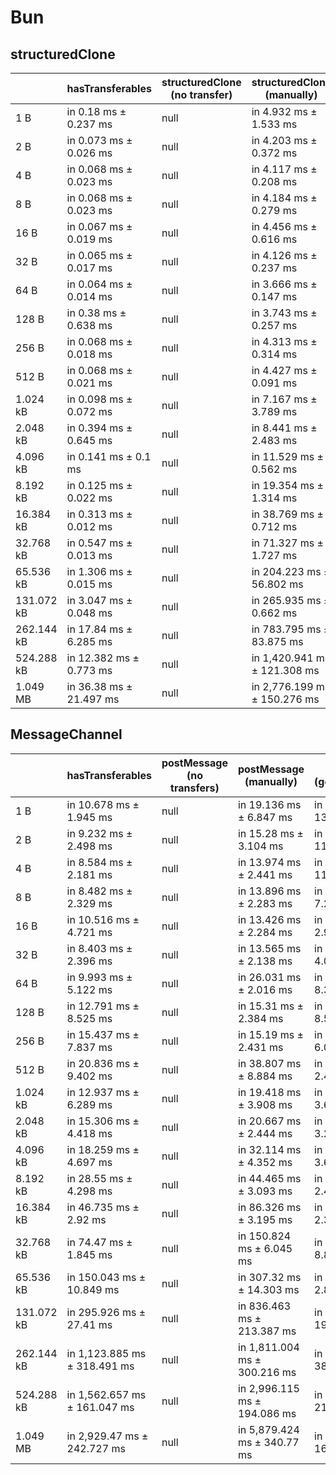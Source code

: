 # Bun

## structuredClone

|            | hasTransferables        | structuredClone (no transfer) | structuredClone (manually)   | structuredClone (getTransferable*) | structuredClone (getTransferables) |
| ---------- | ----------------------- | ----------------------------- | ---------------------------- | ---------------------------------- | ---------------------------------- |
| 1 B        | in 0.18 ms ± 0.237 ms   | null                          | in 4.932 ms ± 1.533 ms       | in 4.671 ms ± 0.668 ms             | in 4.893 ms ± 1.509 ms             |
| 2 B        | in 0.073 ms ± 0.026 ms  | null                          | in 4.203 ms ± 0.372 ms       | in 4.382 ms ± 0.314 ms             | in 4.25 ms ± 0.262 ms              |
| 4 B        | in 0.068 ms ± 0.023 ms  | null                          | in 4.117 ms ± 0.208 ms       | in 4.313 ms ± 0.308 ms             | in 4.404 ms ± 0.6 ms               |
| 8 B        | in 0.068 ms ± 0.023 ms  | null                          | in 4.184 ms ± 0.279 ms       | in 14.285 ms ± 4.777 ms            | in 4.357 ms ± 0.301 ms             |
| 16 B       | in 0.067 ms ± 0.019 ms  | null                          | in 4.456 ms ± 0.616 ms       | in 4.472 ms ± 0.361 ms             | in 7.454 ms ± 6.808 ms             |
| 32 B       | in 0.065 ms ± 0.017 ms  | null                          | in 4.126 ms ± 0.237 ms       | in 4.102 ms ± 0.232 ms             | in 3.701 ms ± 0.206 ms             |
| 64 B       | in 0.064 ms ± 0.014 ms  | null                          | in 3.666 ms ± 0.147 ms       | in 4.023 ms ± 0.443 ms             | in 3.863 ms ± 0.35 ms              |
| 128 B      | in 0.38 ms ± 0.638 ms   | null                          | in 3.743 ms ± 0.257 ms       | in 4.115 ms ± 0.303 ms             | in 9.779 ms ± 5.472 ms             |
| 256 B      | in 0.068 ms ± 0.018 ms  | null                          | in 4.313 ms ± 0.314 ms       | in 4.42 ms ± 0.22 ms               | in 4.223 ms ± 0.193 ms             |
| 512 B      | in 0.068 ms ± 0.021 ms  | null                          | in 4.427 ms ± 0.091 ms       | in 13.987 ms ± 4.286 ms            | in 4.855 ms ± 0.131 ms             |
| 1.024 kB   | in 0.098 ms ± 0.072 ms  | null                          | in 7.167 ms ± 3.789 ms       | in 6.848 ms ± 0.298 ms             | in 12.646 ms ± 3.492 ms            |
| 2.048 kB   | in 0.394 ms ± 0.645 ms  | null                          | in 8.441 ms ± 2.483 ms       | in 16.372 ms ± 3.117 ms            | in 8.648 ms ± 0.105 ms             |
| 4.096 kB   | in 0.141 ms ± 0.1 ms    | null                          | in 11.529 ms ± 0.562 ms      | in 16.628 ms ± 0.166 ms            | in 13.825 ms ± 0.392 ms            |
| 8.192 kB   | in 0.125 ms ± 0.022 ms  | null                          | in 19.354 ms ± 1.314 ms      | in 31.679 ms ± 1.686 ms            | in 24.708 ms ± 1.329 ms            |
| 16.384 kB  | in 0.313 ms ± 0.012 ms  | null                          | in 38.769 ms ± 0.712 ms      | in 60.344 ms ± 3.307 ms            | in 45.329 ms ± 0.166 ms            |
| 32.768 kB  | in 0.547 ms ± 0.013 ms  | null                          | in 71.327 ms ± 1.727 ms      | in 115.481 ms ± 6.184 ms           | in 86.428 ms ± 0.085 ms            |
| 65.536 kB  | in 1.306 ms ± 0.015 ms  | null                          | in 204.223 ms ± 56.802 ms    | in 223.458 ms ± 1.862 ms           | in 172.745 ms ± 0.521 ms           |
| 131.072 kB | in 3.047 ms ± 0.048 ms  | null                          | in 265.935 ms ± 0.662 ms     | in 446.76 ms ± 1.454 ms            | in 341.582 ms ± 1.129 ms           |
| 262.144 kB | in 17.84 ms ± 6.285 ms  | null                          | in 783.795 ms ± 83.875 ms    | in 1,183.265 ms ± 93.918 ms        | in 971.157 ms ± 100.77 ms          |
| 524.288 kB | in 12.382 ms ± 0.773 ms | null                          | in 1,420.941 ms ± 121.308 ms | in 2,158.752 ms ± 71.531 ms        | in 1,748.53 ms ± 119.413 ms        |
| 1.049 MB   | in 36.38 ms ± 21.497 ms | null                          | in 2,776.199 ms ± 150.276 ms | in 4,134.542 ms ± 90.11 ms         | in 3,317.299 ms ± 146.327 ms       |

## MessageChannel

|            | hasTransferables             | postMessage (no transfers) | postMessage (manually)       | postMessage (getTransferable*) | postMessage (getTransferables) |
| ---------- | ---------------------------- | -------------------------- | ---------------------------- | ------------------------------ | ------------------------------ |
| 1 B        | in 10.678 ms ± 1.945 ms      | null                       | in 19.136 ms ± 6.847 ms      | in 21.134 ms ± 13.2 ms         | in 16.139 ms ± 2.628 ms        |
| 2 B        | in 9.232 ms ± 2.498 ms       | null                       | in 15.28 ms ± 3.104 ms       | in 19.911 ms ± 11.795 ms       | in 20.552 ms ± 9.607 ms        |
| 4 B        | in 8.584 ms ± 2.181 ms       | null                       | in 13.974 ms ± 2.441 ms      | in 19.88 ms ± 11.837 ms        | in 16.01 ms ± 2.725 ms         |
| 8 B        | in 8.482 ms ± 2.329 ms       | null                       | in 13.896 ms ± 2.283 ms      | in 17.293 ms ± 7.219 ms        | in 14.702 ms ± 2.528 ms        |
| 16 B       | in 10.516 ms ± 4.721 ms      | null                       | in 13.426 ms ± 2.284 ms      | in 14.611 ms ± 2.94 ms         | in 14.871 ms ± 2.387 ms        |
| 32 B       | in 8.403 ms ± 2.396 ms       | null                       | in 13.565 ms ± 2.138 ms      | in 15.366 ms ± 4.081 ms        | in 15.573 ms ± 2.737 ms        |
| 64 B       | in 9.993 ms ± 5.122 ms       | null                       | in 26.031 ms ± 2.016 ms      | in 29.518 ms ± 8.394 ms        | in 27.19 ms ± 3.51 ms          |
| 128 B      | in 12.791 ms ± 8.525 ms      | null                       | in 15.31 ms ± 2.384 ms       | in 18.405 ms ± 8.506 ms        | in 15.6 ms ± 2.61 ms           |
| 256 B      | in 15.437 ms ± 7.837 ms      | null                       | in 15.19 ms ± 2.431 ms       | in 17.443 ms ± 6.021 ms        | in 15.916 ms ± 2.625 ms        |
| 512 B      | in 20.836 ms ± 9.402 ms      | null                       | in 38.807 ms ± 8.884 ms      | in 33.857 ms ± 2.466 ms        | in 33.647 ms ± 5.572 ms        |
| 1.024 kB   | in 12.937 ms ± 6.289 ms      | null                       | in 19.418 ms ± 3.908 ms      | in 19.505 ms ± 3.684 ms        | in 18.306 ms ± 2.669 ms        |
| 2.048 kB   | in 15.306 ms ± 4.418 ms      | null                       | in 20.667 ms ± 2.444 ms      | in 33.503 ms ± 3.235 ms        | in 22.573 ms ± 2.574 ms        |
| 4.096 kB   | in 18.259 ms ± 4.697 ms      | null                       | in 32.114 ms ± 4.352 ms      | in 42.743 ms ± 3.683 ms        | in 34.238 ms ± 5.148 ms        |
| 8.192 kB   | in 28.55 ms ± 4.298 ms       | null                       | in 44.465 ms ± 3.093 ms      | in 61.593 ms ± 2.493 ms        | in 50.425 ms ± 3.244 ms        |
| 16.384 kB  | in 46.735 ms ± 2.92 ms       | null                       | in 86.326 ms ± 3.195 ms      | in 105.277 ms ± 2.366 ms       | in 98.644 ms ± 1.966 ms        |
| 32.768 kB  | in 74.47 ms ± 1.845 ms       | null                       | in 150.824 ms ± 6.045 ms     | in 202.886 ms ± 8.824 ms       | in 174.358 ms ± 9.445 ms       |
| 65.536 kB  | in 150.043 ms ± 10.849 ms    | null                       | in 307.32 ms ± 14.303 ms     | in 367.726 ms ± 2.897 ms       | in 318.624 ms ± 1.785 ms       |
| 131.072 kB | in 295.926 ms ± 27.41 ms     | null                       | in 836.463 ms ± 213.387 ms   | in 1,048.229 ms ± 196.419 ms   | in 958.037 ms ± 209.947 ms     |
| 262.144 kB | in 1,123.885 ms ± 318.491 ms | null                       | in 1,811.004 ms ± 300.216 ms | in 2,203.188 ms ± 389.592 ms   | in 2,120.459 ms ± 439.069 ms   |
| 524.288 kB | in 1,562.657 ms ± 161.047 ms | null                       | in 2,996.115 ms ± 194.086 ms | in 3,846.272 ms ± 216.859 ms   | in 3,408.527 ms ± 286.35 ms    |
| 1.049 MB   | in 2,929.47 ms ± 242.727 ms  | null                       | in 5,879.424 ms ± 340.77 ms  | in 7,229.648 ms ± 166.382 ms   | in 6,481.228 ms ± 220.605 ms   |